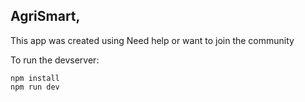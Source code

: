 ## AgriSmart,

This app was created using 
Need help or want to join the community

To run the devserver:
```
npm install
npm run dev
```
